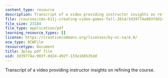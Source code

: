 ```yaml
---
content_type: resource
description: Transcript of a video providing instructor insights on refining the course.
file: /courses/cms-611j-creating-video-games-fall-2014/3d39774a903fdd24492f133e168535dd_CrS0ndCbsro.pdf
file_size: 23184
file_type: application/pdf
learning_resource_types: []
license: https://creativecommons.org/licenses/by-nc-sa/4.0/
ocw_type: OCWFile
resourcetype: Document
title: 3play pdf file
uid: 3d39774a-903f-dd24-492f-133e168535dd
---
```

Transcript of a video providing instructor insights on refining the course.